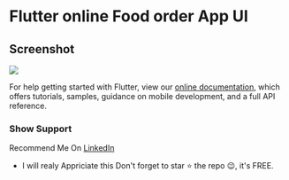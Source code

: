 # Flutter online Food order App UI

##  Screenshot


![](https://i.imgur.com/HroN91j.jpg)




For help getting started with Flutter, view our
[online documentation](https://flutter.dev/docs), which offers tutorials,
samples, guidance on mobile development, and a full API reference.


###   Show Support
Recommend Me On [LinkedIn](https://www.linkedin.com/in/tushar-nikam-a29a97131/) 
- I will realy Appriciate this
Don't forget to star ⭐ the repo 😉, it's FREE.

